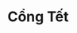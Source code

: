 ---
layout: "category-page"
title: "Cổng Tết"
description: "Tải miễn phí file đồ hoạ vector Cổng Tết png jpg pdf ai crd..."
permalink: "/category/cong-tet/"
image: "/assets/images/affiliates.jpg"
color: "#121826"
---